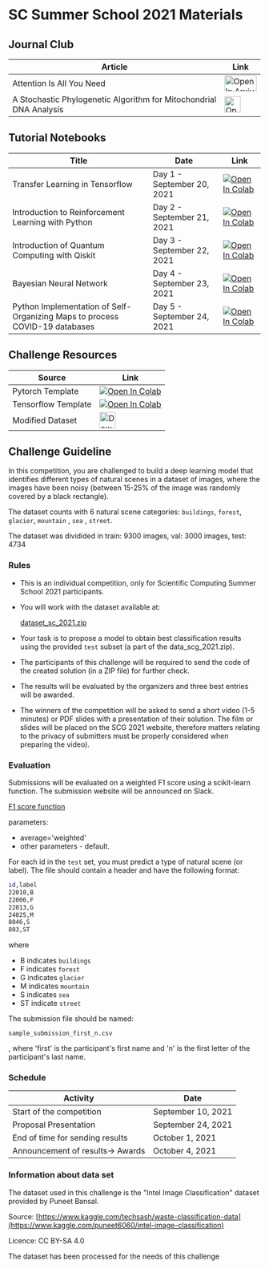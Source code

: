 # SC Summer School 2021 Materials

## Journal Club

| Article                                                            | Link |
|--------------------------------------------------------------------|------|
| Attention Is All You Need                                          |  <a href="https://arxiv.org/abs/1706.03762" target="_parent"><img src="https://upload.wikimedia.org/wikipedia/commons/a/a8/ArXiv_web.svg" width="64" height="32" alt="Open In Arxiv"/></a>     |
| A Stochastic Phylogenetic Algorithm for Mitochondrial DNA Analysis |  <a href="https://www.frontiersin.org/articles/10.3389/fgene.2019.00066/full" target="_parent"><img src="https://3718aeafc638f96f5bd6-d4a9ca15fc46ba40e71f94dec0aad28c.ssl.cf1.rackcdn.com/admin-header-logo.png" width="32" height="32" alt="Open In Genetics"/></a>    |

## Tutorial Notebooks

| Title             | Date                       | Link |
|-------------------|----------------------------|------|
| Transfer Learning in Tensorflow | Day 1 - September 20, 2021 | <a href="" target="_parent"><img src="https://colab.research.google.com/assets/colab-badge.svg" alt="Open In Colab"/></a>     |
| Introduction to Reinforcement Learning with Python | Day 2 - September 21, 2021 |  <a href="" target="_parent"><img src="https://colab.research.google.com/assets/colab-badge.svg" alt="Open In Colab"/></a>    |
| Introduction of Quantum Computing with Qiskit | Day 3 - September 22, 2021 |  <a href="" target="_parent"><img src="https://colab.research.google.com/assets/colab-badge.svg" alt="Open In Colab"/></a>    |
| Bayesian Neural Network | Day 4 - September 23, 2021 | <a href="" target="_parent"><img src="https://colab.research.google.com/assets/colab-badge.svg" alt="Open In Colab"/></a>     |
| Python Implementation of Self-Organizing Maps to process COVID-19 databases | Day 5 - September 24, 2021 |  <a href="" target="_parent"><img src="https://colab.research.google.com/assets/colab-badge.svg" alt="Open In Colab"/></a>    |

## Challenge Resources

| Source              | Link |
|---------------------|------|
| Pytorch Template    | <a href="https://colab.research.google.com/github/YachaySCG/summer_school_2021/blob/master/template_pytorch_sc_2021.ipynb" target="_parent"><img src="https://colab.research.google.com/assets/colab-badge.svg" alt="Open In Colab"/></a>     |
| Tensorflow Template | <a href="https://colab.research.google.com/github/YachaySCG/summer_school_2021/blob/master/template_tensorflow_sc_2021.ipynb" target="_parent"><img src="https://colab.research.google.com/assets/colab-badge.svg" alt="Open In Colab"/></a>     |
| Modified Dataset    | <a href="https://drive.google.com/file/d/1pFWcrh9Qdn8irqognubPTjfaY1uDecFM/view?usp=sharing" target="_parent"><img src="https://cdn.icon-icons.com/icons2/2642/PNG/512/google_drive_logo_icon_159334.png" width="32" height="32" alt="Download Dataset"/></a>     |

## Challenge Guideline

In this competition, you are challenged to build a deep learning model that identifies different types of natural scenes in a dataset of images, where the images have been noisy (between 15-25% of the image was randomly covered by a black rectangle).

The dataset counts with 6 natural scene categories: `buildings`, `forest`, `glacier`, `mountain` , `sea` , `street`.

The dataset was dividided in train: 9300 images, val: 3000 images, test: 4734

### Rules

- This is an individual competition, only for Scientific Computing Summer School 2021 participants.
- You will work with the dataset available at:

    [dataset_sc_2021.zip](https://drive.google.com/file/d/1pFWcrh9Qdn8irqognubPTjfaY1uDecFM/view?usp=sharing)

- Your task is to propose a model to obtain best classification results using the provided `test` subset (a part of the data_scg_2021.zip).
- The participants of this challenge will be required to send the code of the created solution (in a ZIP file) for further check.
- The results will be evaluated by the organizers and three best entries will be awarded.
- The winners of the competition will be asked to send a short video (1-5 minutes) or PDF slides with a presentation of their solution. The film or slides will be placed on the SCG 2021 website, therefore matters relating to the privacy of submitters must be properly considered when preparing the video).

### Evaluation

Submissions will be evaluated on a weighted F1 score using a scikit-learn function. The submission website will be announced on Slack.

[F1 score function](https://scikit-learn.org/stable/modules/generated/sklearn.metrics.f1_score.html)

parameters: 

- average='weighted'
- other parameters - default.

For each id in the `test` set, you must predict a type of natural scene (or label). The file should contain a header and have the following format:

```bash
id,label
22010,B
22006,F
22013,G
24025,M
8046,S
803,ST
```

where 

- B indicates `buildings`
- F indicates `forest`
- G indicates `glacier`
- M indicates `mountain`
- S indicates `sea`
- ST indicate `street`

The submission file should be named: 

`sample_submission_first_n.csv`

, where 'first' is the participant's first name and 'n' is the first letter of the participant's last name.

### Schedule 

| Activity                         | Date               |
|----------------------------------|--------------------|
| Start of the competition         | September 10, 2021 |
| Proposal Presentation            | September 24, 2021 |
| End of time for sending results  | October 1, 2021    |
| Announcement of results-> Awards | October 4, 2021    |


### Information about data set

The dataset used in this challenge is the "Intel Image Classification" dataset provided by Puneet Bansal.

Source: [https://www.kaggle.com/techsash/waste-classification-data](https://www.kaggle.com/puneet6060/intel-image-classification)

Licence: CC BY-SA 4.0

The dataset has been processed for the needs of this challenge